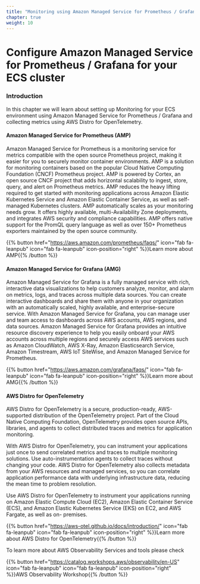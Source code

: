 ```yaml
---
title: "Monitoring using Amazon Managed Service for Prometheus / Grafana"
chapter: true
weight: 10
---
```


# Configure Amazon Managed Service for Prometheus / Grafana for your ECS cluster

### Introduction

In this chapter we will learn about setting up Monitoring for your ECS environment using Amazon Managed Service for Prometheus / Grafana and collecting metrics using AWS Distro for OpenTelemetry.

#### Amazon Managed Service for Prometheus (AMP)

Amazon Managed Service for Prometheus is a monitoring service for metrics compatible with the open source Prometheus project, making it easier for you to securely monitor container environments. AMP is a solution for monitoring containers based on the popular Cloud Native Computing Foundation (CNCF) Prometheus project. AMP is powered by Cortex, an open source CNCF project that adds horizontal scalability to ingest, store, query, and alert on Prometheus metrics. AMP reduces the heavy lifting required to get started with monitoring applications across Amazon Elastic Kubernetes Service and Amazon Elastic Container Service, as well as self-managed Kubernetes clusters. AMP automatically scales as your monitoring needs grow. It offers highly available, multi-Availability Zone deployments, and integrates AWS security and compliance capabilities. AMP offers native support for the PromQL query language as well as over 150+ Prometheus exporters maintained by the open source community.

{{% button href="https://aws.amazon.com/prometheus/faqs/" icon="fab fa-leanpub" icon="fab fa-leanpub" icon-position="right"  %}}Learn more about AMP{{% /button %}}

#### Amazon Managed Service for Grafana (AMG)

Amazon Managed Service for Grafana is a fully managed service with rich, interactive data visualizations to help customers analyze, monitor, and alarm on metrics, logs, and traces across multiple data sources. You can create interactive dashboards and share them with anyone in your organization with an automatically scaled, highly available, and enterprise-secure service. With Amazon Managed Service for Grafana, you can manage user and team access to dashboards across AWS accounts, AWS regions, and data sources. Amazon Managed Service for Grafana provides an intuitive resource discovery experience to help you easily onboard your AWS accounts across multiple regions and securely access AWS services such as Amazon CloudWatch, AWS X-Ray, Amazon Elasticsearch Service, Amazon Timestream, AWS IoT SiteWise, and Amazon Managed Service for Prometheus.

{{% button href="https://aws.amazon.com/grafana/faqs/" icon="fab fa-leanpub" icon="fab fa-leanpub" icon-position="right"  %}}Learn more about AMG{{% /button %}}

#### AWS Distro for OpenTelemetry

AWS Distro for OpenTelemetry is a secure, production-ready, AWS-supported distribution of the OpenTelemetry project. Part of the Cloud Native Computing Foundation, OpenTelemetry provides open source APIs, libraries, and agents to collect distributed traces and metrics for application monitoring.

With AWS Distro for OpenTelemetry, you can instrument your applications just once to send correlated metrics and traces to multiple monitoring solutions. Use auto-instrumentation agents to collect traces without changing your code. AWS Distro for OpenTelemetry also collects metadata from your AWS resources and managed services, so you can correlate application performance data with underlying infrastructure data, reducing the mean time to problem resolution.

Use AWS Distro for OpenTelemetry to instrument your applications running on Amazon Elastic Compute Cloud (EC2), Amazon Elastic Container Service (ECS), and Amazon Elastic Kubernetes Service (EKS) on EC2, and AWS Fargate, as well as on- premises.

{{% button href="https://aws-otel.github.io/docs/introduction/" icon="fab fa-leanpub" icon="fab fa-leanpub" icon-position="right"  %}}Learn more about AWS Distro for OpenTelemetry{{% /button %}}

To learn more about AWS Observability Services and tools please check

{{% button href="https://catalog.workshops.aws/observability/en-US" icon="fab fa-leanpub" icon="fab fa-leanpub" icon-position="right"  %}}AWS Observability Workshop{{% /button %}}

